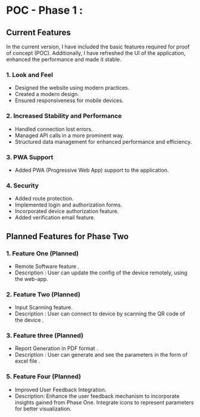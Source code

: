 # POC - Phase 1 :

## Current Features

In the current version, I have included the basic features required for proof of concept (POC). Additionally, I have refreshed the UI of the application, enhanced the performance and made it stable.

### 1. Look and Feel

- Designed the website using modern practices.
- Created a modern design.
- Ensured responsiveness for mobile devices.

### 2. Increased Stability and Performance

- Handled connection lost errors.
- Managed API calls in a more prominent way.
- Structured data management for enhanced performance and efficiency.

### 3. PWA Support

- Added PWA (Progressive Web App) support to the application.

### 4. Security

- Added route protection.
- Implemented login and authorization forms.
- Incorporated device authorization feature.
- Added verification email feature.


## Planned Features for Phase Two

### 1. Feature One (Planned)

- Remote Software feature .
- Description : User can update the config of the device remotely, using the web-app.

### 2. Feature Two (Planned)

- Input Scanning feature.
- Description : User can connect to device by scanning the QR code of the device .

### 3. Feature three (Planned)

- Report Generation in PDF format .
- Description : User can generate and see the parameters in the form of excel file .

### 5. Feature Four (Planned)

- Improved User Feedback Integration.
- Description: Enhance the user feedback mechanism to incorporate insights gained from Phase One. Integrate icons to represent parameters for better visualization.

